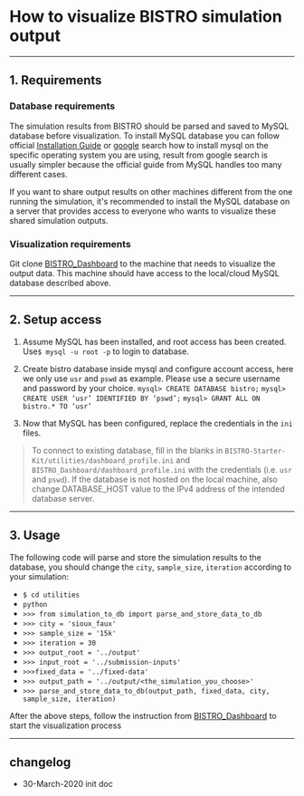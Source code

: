 # How to visualize BISTRO simulation output

----
## 1. Requirements
### Database requirements
The simulation results from BISTRO should be parsed and saved to MySQL database before visualization. To install MySQL database you can follow official [Installation Guide](https://dev.mysql.com/doc/mysql-installation-excerpt/8.0/en/) or [google](https://www.google.com/) search how to install mysql on the specific operating system you are using, result from google search is usually simpler because the official guide from MySQL handles too many different cases. 

If you want to share output results on other machines different from the one running the simulation, it's recommended to install the MySQL database on a server that provides access to everyone who wants to visualize these shared simulation outputs.

### Visualization requirements
Git clone [BISTRO\_Dashboard](https://github.com/bistro-its-berkeley/BISTRO_Dashboard) to the machine that needs to visualize the output data. This machine should have access to the local/cloud MySQL database described above. 



----
## 2. Setup access
1. Assume MySQL has been installed, and root access has been created. Use`$ mysql -u root -p` to login to database.
2. Create bistro database inside mysql and configure account access, here we only use `usr` and `pswd` as example. Please use a secure username and password by your choice.
`mysql> CREATE DATABASE bistro;`
`mysql> CREATE USER ‘usr’ IDENTIFIED BY ‘pswd’;`
`mysql> GRANT ALL ON bistro.* TO ‘usr’`

3. Now that MySQL has been configured, replace the credentials in the `ini` files.

> To connect to existing database, fill in the blanks in `BISTRO-Starter-Kit/utilities/dashboard_profile.ini` and `BISTRO_Dashboard/dashboard_profile.ini` with the credentials (i.e. `usr` and `pswd`). If the database is not hosted on the local machine, also change DATABASE\_HOST value to the IPv4 address of the intended database server.

----
## 3. Usage
The following code will parse and store the simulation results to the database, you should change the `city`, `sample_size`, `iteration` according to your simulation: 

- `$ cd utilities`
- `python`
- `>>> from simulation_to_db import parse_and_store_data_to_db`
- `>>> city = 'sioux_faux'`
- `>>> sample_size = '15k'`
- `>>> iteration = 30`
- `>>> output_root = '../output'`
- `>>> input_root = '../submission-inputs'`
- `>>>fixed_data = '../fixed-data'`
- `>>> output_path = '../output/<the_simulation_you_choose>'`
- `>>> parse_and_store_data_to_db(output_path, fixed_data, city, sample_size, iteration)`

After the above steps, follow the instruction from [BISTRO\_Dashboard](https://github.com/bistro-its-berkeley/BISTRO_Dashboard) to start the visualization process

----
## changelog
* 30-March-2020 init doc
